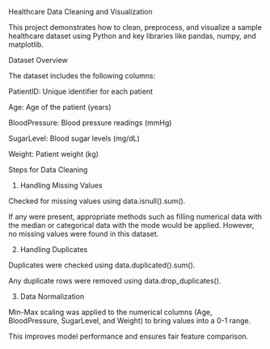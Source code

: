 Healthcare Data Cleaning and Visualization

This project demonstrates how to clean, preprocess, and visualize a sample healthcare dataset using Python and key libraries like pandas, numpy, and matplotlib.

Dataset Overview

The dataset includes the following columns:

PatientID: Unique identifier for each patient

Age: Age of the patient (years)

BloodPressure: Blood pressure readings (mmHg)

SugarLevel: Blood sugar levels (mg/dL)

Weight: Patient weight (kg)

Steps for Data Cleaning

1. Handling Missing Values

Checked for missing values using data.isnull().sum().

If any were present, appropriate methods such as filling numerical data with the median or categorical data with the mode would be applied. However, no missing values were found in this dataset.

2. Handling Duplicates

Duplicates were checked using data.duplicated().sum().

Any duplicate rows were removed using data.drop_duplicates().

3. Data Normalization

Min-Max scaling was applied to the numerical columns (Age, BloodPressure, SugarLevel, and Weight) to bring values into a 0-1 range.

This improves model performance and ensures fair feature comparison.
